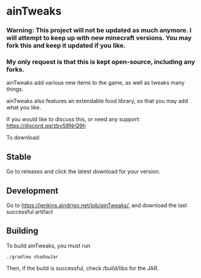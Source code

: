 # ainTweaks
### Warning: This project will not be updated as much anymore. I will attempt to keep up with new minecraft versions. You may fork this and keep it updated if you like.  
### My only request is that this is kept open-source, including any forks. 


ainTweaks add various new items to the game, as well as tweaks many things.  

ainTweaks also features an extendable food library, so that you may add what you like.  

If you would like to discuss this, or need any support: https://discord.gg/zbyS8NrQ9h

To download:

## Stable
Go to releases and click the latest download for your version.


## Development
Go to https://jenkins.aindrigo.net/job/ainTweaks/, and download the last successful artifact

## Building
To build ainTweaks, you must run  
```
./gradlew shadowJar
```  
Then, if the build is successful, check /build/libs for the JAR.
